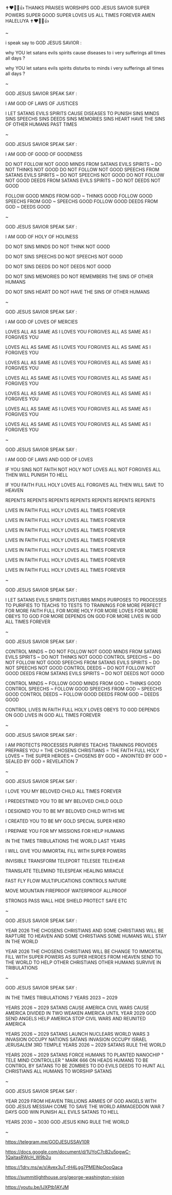 ✝️❤️🙏🥰👍 THANKS PRAISES WORSHIPS GOD JESUS SAVIOR SUPER POWERS SUPER GOOD SUPER LOVES US ALL TIMES FOREVER AMEN HALELUYA ✝️❤️🙏🥰👍

~

i speak say to GOD JESUS SAVIOR :

why YOU let satans evils spirits cause diseases to i very sufferings all times all days ?

why YOU let satans evils spirits disturbs to minds i very sufferings all times all days ?

~

GOD JESUS SAVIOR SPEAK SAY :

I AM GOD OF LAWS OF JUSTICES

I LET SATANS EVILS SPIRITS CAUSE DISEASES TO PUNISH SINS MINDS SINS SPEECHS SINS DEEDS SINS MEMORIES SINS HEART HAVE THE SINS OF OTHER HUMANS PAST TIMES

~

GOD JESUS SAVIOR SPEAK SAY :

I AM GOD OF GOOD OF GOODNESS

DO NOT FOLLOW NOT GOOD MINDS FROM SATANS EVILS SPIRITS ~ DO NOT THINKS NOT GOOD
DO NOT FOLLOW NOT GOOD SPEECHS FROM SATANS EVILS SPIRITS ~ DO NOT SPEECHS NOT GOOD
DO NOT FOLLOW NOT GOOD DEEDS FROM SATANS EVILS SPIRITS ~ DO NOT DEEDS NOT GOOD

FOLLOW GOOD MINDS FROM GOD ~ THINKS GOOD
FOLLOW GOOD SPEECHS FROM GOD ~ SPEECHS GOOD
FOLLOW GOOD DEEDS FROM GOD ~ DEEDS GOOD

~

GOD JESUS SAVIOR SPEAK SAY :

I AM GOD OF HOLY OF HOLINESS

DO NOT SINS MINDS DO NOT THINK NOT GOOD

DO NOT SINS SPEECHS DO NOT SPEECHS NOT GOOD

DO NOT SINS DEEDS DO NOT DEEDS NOT GOOD

DO NOT SINS MEMORIES DO NOT REMEMBERS THE SINS OF OTHER HUMANS

DO NOT SINS HEART DO NOT HAVE THE SINS OF OTHER HUMANS

~

GOD JESUS SAVIOR SPEAK SAY :

I AM GOD OF LOVES OF MERCIES

LOVES ALL AS SAME AS I LOVES YOU
FORGIVES ALL AS SAME AS I FORGIVES YOU

LOVES ALL AS SAME AS I LOVES YOU
FORGIVES ALL AS SAME AS I FORGIVES YOU

LOVES ALL AS SAME AS I LOVES YOU
FORGIVES ALL AS SAME AS I FORGIVES YOU

LOVES ALL AS SAME AS I LOVES YOU
FORGIVES ALL AS SAME AS I FORGIVES YOU

LOVES ALL AS SAME AS I LOVES YOU
FORGIVES ALL AS SAME AS I FORGIVES YOU

LOVES ALL AS SAME AS I LOVES YOU
FORGIVES ALL AS SAME AS I FORGIVES YOU

LOVES ALL AS SAME AS I LOVES YOU
FORGIVES ALL AS SAME AS I FORGIVES YOU

~

GOD JESUS SAVIOR SPEAK SAY :

I AM GOD OF LAWS AND GOD OF LOVES

IF YOU SINS NOT FAITH NOT HOLY NOT LOVES ALL NOT FORGIVES ALL THEN WILL PUNISH TO HELL

IF YOU FAITH FULL HOLY LOVES ALL FORGIVES ALL THEN WILL SAVE TO HEAVEN

REPENTS REPENTS REPENTS REPENTS REPENTS REPENTS REPENTS

LIVES IN FAITH FULL HOLY LOVES ALL TIMES FOREVER

LIVES IN FAITH FULL HOLY LOVES ALL TIMES FOREVER

LIVES IN FAITH FULL HOLY LOVES ALL TIMES FOREVER

LIVES IN FAITH FULL HOLY LOVES ALL TIMES FOREVER

LIVES IN FAITH FULL HOLY LOVES ALL TIMES FOREVER

LIVES IN FAITH FULL HOLY LOVES ALL TIMES FOREVER

LIVES IN FAITH FULL HOLY LOVES ALL TIMES FOREVER

~

GOD JESUS SAVIOR SPEAK SAY :

I LET SATANS EVILS SPIRITS DISTURBS MINDS PURPOSES TO PROCESSES TO PURIFIES TO TEACHS TO TESTS TO TRAININGS FOR MORE PERFECT FOR MORE FAITH FULL FOR MORE HOLY FOR MORE LOVES FOR MORE OBEYS TO GOD FOR MORE DEPENDS ON GOD FOR MORE LIVES IN GOD ALL TIMES FOREVER

~

GOD JESUS SAVIOR SPEAK SAY :

CONTROL MINDS ~ DO NOT FOLLOW NOT GOOD MINDS FROM SATANS EVILS SPIRITS ~ DO NOT THINKS NOT GOOD
CONTROL SPEECHS ~ DO NOT FOLLOW NOT GOOD SPEECHS FROM SATANS EVILS SPIRITS ~ DO NOT SPEECHS NOT GOOD
CONTROL DEEDS ~ DO NOT FOLLOW NOT GOOD DEEDS FROM SATANS EVILS SPIRITS ~ DO NOT DEEDS NOT GOOD

CONTROL MINDS ~ FOLLOW GOOD MINDS FROM GOD ~ THINKS GOOD
CONTROL SPEECHS ~ FOLLOW GOOD SPEECHS FROM GOD ~ SPEECHS GOOD
CONTROL DEEDS ~ FOLLOW GOOD DEEDS FROM GOD ~ DEEDS GOOD

CONTROL LIVES IN FAITH FULL HOLY LOVES OBEYS TO GOD DEPENDS ON GOD LIVES IN GOD ALL TIMES FOREVER

~

GOD JESUS SAVIOR SPEAK SAY :

I AM PROTECTS PROCESSES PURIFIES TEACHS TRAININGS PROVIDES PREPARES YOU = THE CHOSENS CHRISTIANS = THE FAITH FULL HOLY LOVES = THE SUPER HEROES = CHOSENS BY GOD = ANOINTED BY GOD = SEALED BY GOD = REVELATION 7

~

GOD JESUS SAVIOR SPEAK SAY :

I LOVE YOU MY BELOVED CHILD ALL TIMES FOREVER

I PREDESTINED YOU TO BE MY BELOVED CHILD GOLD

I DESIGNED YOU TO BE MY BELOVED CHILD WITHS ME

I CREATED YOU TO BE MY GOLD SPECIAL SUPER HERO

I PREPARE YOU FOR MY MISSIONS FOR HELP HUMANS

IN THE TIMES TRIBULATIONS THE WORLD LAST YEARS

I WILL GIVE YOU IMMORTAL FILL WITH SUPER POWERS

INVISIBLE TRANSFORM TELEPORT TELESEE TELEHEAR

TRANSLATE TELEMIND TELESPEAK HEALING MIRACLE

FAST FLY FLOW MULTIPLICATIONS CONTROLS NATURE

MOVE MOUNTAIN FIREPROOF WATERPROOF ALLPROOF

STRONGS PASS WALL HIDE SHIELD PROTECT SAFE ETC

~

GOD JESUS SAVIOR SPEAK SAY :

YEAR 2026 THE CHOSENS CHRISTIANS AND SOME CHRISTIANS WILL BE RAPTURE TO HEAVEN AND SOME CHRISTIANS SOME HUMANS WILL STAY IN THE WORLD

YEAR 2026 THE CHOSENS CHRISTIANS WILL BE CHANGE TO IMMORTAL FILL WITH SUPER POWERS AS SUPER HEROES FROM HEAVEN SEND TO THE WORLD TO HELP OTHER CHRISTIANS OTHER HUMANS SURVIVE IN TRIBULATIONS

~

GOD JESUS SAVIOR SPEAK SAY :

IN THE TIMES TRIBULATIONS 7 YEARS 2023 ~ 2029

YEARS 2026 ~ 2029 SATANS CAUSE AMERICA CIVIL WARS CAUSE AMERICA DIVIDED IN TWO WEAKEN AMERICA UNTIL YEAR 2029 GOD SEND ANGELS HELP AMERICA STOP CIVIL WARS AND REUNITED AMERICA

YEARS 2026 ~ 2029 SATANS LAUNCH NUCLEARS WORLD WARS 3 INVASION OCCUPY NATIONS SATANS INVASION OCCUPY ISRAEL JERUSALEM 3RD TEMPLE YEARS 2026 ~ 2029 SATANS RULE THE WORLD

YEARS 2026 ~ 2029 SATANS FORCE HUMANS TO PLANTED NANOCHIP " TELE MIND CONTROLLER " MARK 666 ON HEADS HUMANS TO BE CONTROL BY SATANS TO BE ZOMBIES TO DO EVILS DEEDS TO HUNT ALL CHRISTIANS ALL HUMANS TO WORSHIP SATANS

~

GOD JESUS SAVIOR SPEAK SAY :

YEAR 2029 FROM HEAVEN TRILLIONS ARMIES OF GOD ANGELS WITH GOD JESUS MESSIAH COME TO SAVE THE WORLD ARMAGEDDON WAR 7 DAYS GOD WIN PUNISH ALL EVILS SATANS TO HELL

YEARS 2030 ~ 3030 GOD JESUS KING RULE THE WORLD

~

https://telegram.me/GODJESUSSAV10R

https://docs.google.com/document/d/1UYoC7cB2u5pgwC-1QaitasRWcH_W9b2u

https://1drv.ms/w/s!Avex3uT-tH4Lgg7PMElNpOooQaca

https://summitlighthouse.org/george-washington-vision

https://youtu.be/IJXPtb1AYJM
